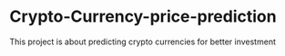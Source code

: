# Crypto-Currency-price-prediction

This project is about predicting crypto currencies for better investment
